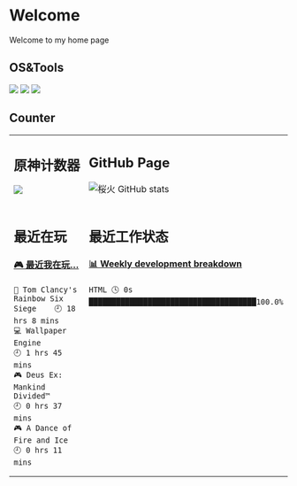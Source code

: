 <h1>Welcome</h1>
Welcome to my home page

## OS&Tools

<img src = "https://img.shields.io/badge/Windows-10-2376bc?style=flat-square&logo=windows&logoColor=ffffff">
<img src = "https://img.shields.io/badge/OS-centos%20Linux-33aadd?style=flat-square&logo=Centos&logoColor=ffffff">
<img src = "https://img.shields.io/badge/XiaoMi-K30%20Pro-9933cc?style=flat-square&logo=xiaomi&logoColor=996633">


## Counter

<table>
<tr>
<td valign="top" width="50%">
<h2>原神计数器</h2>
<img src="https://genshin-card.getloli.com/17/20934997.png" ><br>
</td>
<td valign="top" width="50%">
 
## GitHub Page
![桜火 GitHub stats](https://github-readme-stats.vercel.app/api?username=ALICEOFALICE&show_icons=true)
</td>
</tr>
<tr>
<td valign="top" width="50%">
<h2>最近在玩</h2>

<!-- steam-box start -->
#### <a href="https://gist.github.com/1514a2e76fed77d7e54836282376cff6" target="_blank">🎮 最近我在玩…</a>
```text
🔫 Tom Clancy's Rainbow Six Siege    🕘 18 hrs 8 mins
💻 Wallpaper Engine                  🕘 1 hrs 45 mins
🎮 Deus Ex: Mankind Divided™         🕘 0 hrs 37 mins
🎮 A Dance of Fire and Ice           🕘 0 hrs 11 mins
```
<!-- Powered by https://github.com/YouEclipse/steam-box . -->
<!-- steam-box end -->
</td>
<td valign="top" width="50%">
<h2>最近工作状态</h2>
 
<!-- waka-box start -->
#### <a href="https://gist.github.com/28a351d91c5d3671b02ab27601584b0c" target="_blank">📊 Weekly development breakdown</a>
```text
HTML 🕓 0s █████████████████████████████████████100.0%
```
<!-- Powered by https://github.com/YouEclipse/waka-box-go . -->
<!-- waka-box end -->
</td>
</tr>
</table>
